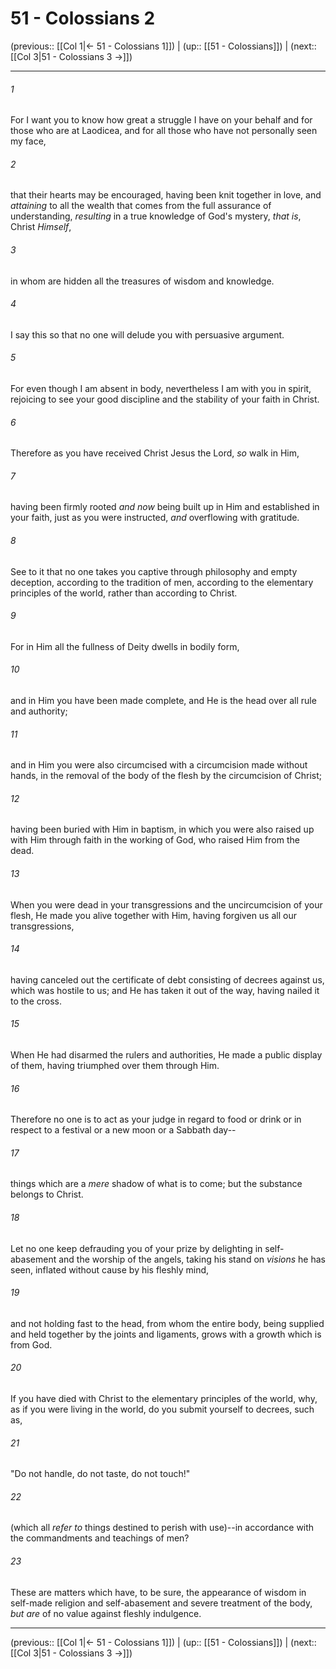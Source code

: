 # 51 - Colossians 2

(previous:: [[Col 1|← 51 - Colossians 1]]) | (up:: [[51 - Colossians]]) | (next:: [[Col 3|51 - Colossians 3 →]])

***


###### 1 
For I want you to know how great a struggle I have on your behalf and for those who are at Laodicea, and for all those who have not personally seen my face, 

###### 2 
that their hearts may be encouraged, having been knit together in love, and _attaining_ to all the wealth that comes from the full assurance of understanding, _resulting_ in a true knowledge of God's mystery, _that is_, Christ _Himself_, 

###### 3 
in whom are hidden all the treasures of wisdom and knowledge. 

###### 4 
I say this so that no one will delude you with persuasive argument. 

###### 5 
For even though I am absent in body, nevertheless I am with you in spirit, rejoicing to see your good discipline and the stability of your faith in Christ. 

###### 6 
Therefore as you have received Christ Jesus the Lord, _so_ walk in Him, 

###### 7 
having been firmly rooted _and now_ being built up in Him and established in your faith, just as you were instructed, _and_ overflowing with gratitude. 

###### 8 
See to it that no one takes you captive through philosophy and empty deception, according to the tradition of men, according to the elementary principles of the world, rather than according to Christ. 

###### 9 
For in Him all the fullness of Deity dwells in bodily form, 

###### 10 
and in Him you have been made complete, and He is the head over all rule and authority; 

###### 11 
and in Him you were also circumcised with a circumcision made without hands, in the removal of the body of the flesh by the circumcision of Christ; 

###### 12 
having been buried with Him in baptism, in which you were also raised up with Him through faith in the working of God, who raised Him from the dead. 

###### 13 
When you were dead in your transgressions and the uncircumcision of your flesh, He made you alive together with Him, having forgiven us all our transgressions, 

###### 14 
having canceled out the certificate of debt consisting of decrees against us, which was hostile to us; and He has taken it out of the way, having nailed it to the cross. 

###### 15 
When He had disarmed the rulers and authorities, He made a public display of them, having triumphed over them through Him. 

###### 16 
Therefore no one is to act as your judge in regard to food or drink or in respect to a festival or a new moon or a Sabbath day-- 

###### 17 
things which are a _mere_ shadow of what is to come; but the substance belongs to Christ. 

###### 18 
Let no one keep defrauding you of your prize by delighting in self-abasement and the worship of the angels, taking his stand on _visions_ he has seen, inflated without cause by his fleshly mind, 

###### 19 
and not holding fast to the head, from whom the entire body, being supplied and held together by the joints and ligaments, grows with a growth which is from God. 

###### 20 
If you have died with Christ to the elementary principles of the world, why, as if you were living in the world, do you submit yourself to decrees, such as, 

###### 21 
"Do not handle, do not taste, do not touch!" 

###### 22 
(which all _refer_ _to_ things destined to perish with use)--in accordance with the commandments and teachings of men? 

###### 23 
These are matters which have, to be sure, the appearance of wisdom in self-made religion and self-abasement and severe treatment of the body, _but are_ of no value against fleshly indulgence.

***

(previous:: [[Col 1|← 51 - Colossians 1]]) | (up:: [[51 - Colossians]]) | (next:: [[Col 3|51 - Colossians 3 →]])
